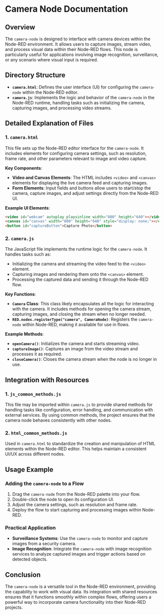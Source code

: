 
# Camera Node Documentation

## Overview
The `camera-node` is designed to interface with camera devices within the Node-RED environment. It allows users to capture images, stream video, and process visual data within their Node-RED flows. This node is particularly useful for applications involving image recognition, surveillance, or any scenario where visual input is required.

## Directory Structure

- **`camera.html`**: Defines the user interface (UI) for configuring the `camera-node` within the Node-RED editor.
- **`camera.js`**: Implements the logic and behavior of the `camera-node` in the Node-RED runtime, handling tasks such as initializing the camera, capturing images, and processing video streams.

## Detailed Explanation of Files

### 1. `camera.html`
This file sets up the Node-RED editor interface for the `camera-node`. It includes elements for configuring camera settings, such as resolution, frame rate, and other parameters relevant to image and video capture.

**Key Components**:
- **Video and Canvas Elements**: The HTML includes `<video>` and `<canvas>` elements for displaying the live camera feed and capturing images.
- **Form Elements**: Input fields and buttons allow users to start/stop the camera, capture images, and adjust settings directly from the Node-RED UI.

**Example UI Elements**:
```html
<video id="webcam" autoplay playsinline width="800" height="640"></video>
<canvas id="canvas" width="800" height="640" style="display: none;"></canvas>
<button id="captureButton">Capture Photo</button>
```

### 2. `camera.js`
The JavaScript file implements the runtime logic for the `camera-node`. It handles tasks such as:
- Initializing the camera and streaming the video feed to the `<video>` element.
- Capturing images and rendering them onto the `<canvas>` element.
- Processing the captured data and sending it through the Node-RED flow.

**Key Functions**:
- **`Camera` Class**: This class likely encapsulates all the logic for interacting with the camera. It includes methods for opening the camera stream, capturing images, and closing the stream when no longer needed.
- **`RED.nodes.registerType("camera", CameraNode)`**: Registers the `camera-node` within Node-RED, making it available for use in flows.

**Example Methods**:
- **`openCamera()`**: Initializes the camera and starts streaming video.
- **`captureImage()`**: Captures an image from the video stream and processes it as required.
- **`closeCamera()`**: Closes the camera stream when the node is no longer in use.

## Integration with Resources

### 1. `js_common_methods.js`
This file may be imported within `camera.js` to provide shared methods for handling tasks like configuration, error handling, and communication with external services. By using common methods, the project ensures that the camera node behaves consistently with other nodes.

### 2. `html_common_methods.js`
Used in `camera.html` to standardize the creation and manipulation of HTML elements within the Node-RED editor. This helps maintain a consistent UI/UX across different nodes.

## Usage Example

### Adding the `camera-node` to a Flow
1. Drag the `camera-node` from the Node-RED palette into your flow.
2. Double-click the node to open its configuration UI.
3. Adjust the camera settings, such as resolution and frame rate.
4. Deploy the flow to start capturing and processing images within Node-RED.

### Practical Application
- **Surveillance Systems**: Use the `camera-node` to monitor and capture images from a security camera.
- **Image Recognition**: Integrate the `camera-node` with image recognition services to analyze captured images and trigger actions based on detected objects.

## Conclusion
The `camera-node` is a versatile tool in the Node-RED environment, providing the capability to work with visual data. Its integration with shared resources ensures that it functions smoothly within complex flows, offering users a powerful way to incorporate camera functionality into their Node-RED projects.
